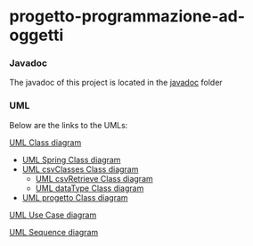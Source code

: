 # progetto-programmazione-ad-oggetti
### Javadoc
The javadoc of this project is located in the [javadoc](https://github.com/defo-cris/progetto-programmazione-ad-oggetti/tree/master/javadoc) folder

### UML

Below are the links to the UMLs:

[UML Class diagram](https://github.com/defo-cris/progetto-programmazione-ad-oggetti/blob/master/uml/class%20diagram/progetto_programmazione_ad_oggetti_java.png) 

 - [UML Spring Class diagram](https://github.com/defo-cris/progetto-programmazione-ad-oggetti/blob/master/uml/class%20diagram/src/Spring/Spring.png)
 - [UML csvClasses Class diagram](https://github.com/defo-cris/progetto-programmazione-ad-oggetti/blob/master/uml/class%20diagram/src/csvClasses/csvClasses.png)
    - [UML csvRetrieve Class diagram](https://github.com/defo-cris/progetto-programmazione-ad-oggetti/blob/master/uml/class%20diagram/src/csvClasses/csvRetrieve/csvRetrieve.png)
    - [UML dataType Class diagram](https://github.com/defo-cris/progetto-programmazione-ad-oggetti/blob/master/uml/class%20diagram/src/csvClasses/dataType/dataType.png)
 - [UML progetto Class diagram ](https://github.com/defo-cris/progetto-programmazione-ad-oggetti/blob/master/uml/class%20diagram/src/progetto.png)

[UML Use Case diagram](https://github.com/defo-cris/progetto-programmazione-ad-oggetti/blob/master/uml/user%20case/user%20case.png)

[UML Sequence diagram](https://github.com/defo-cris/progetto-programmazione-ad-oggetti/blob/master/uml/sequence%20diagram/sequence%20diagram.png)
